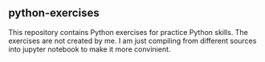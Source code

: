 ## python-exercises
This repository contains Python exercises for practice Python skills. The exercises are not created by me. I am just compiling from different sources into jupyter notebook to make it more convinient.
